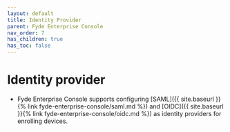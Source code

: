 ```yaml
---
layout: default
title: Identity Provider
parent: Fyde Enterprise Console
nav_order: 7
has_children: true
has_toc: false
---
```


# Identity provider

- Fyde Enterprise Console supports configuring [SAML]({{ site.baseurl }}{% link fyde-enterprise-console/saml.md %}) and [OIDC]({{ site.baseurl }}{% link fyde-enterprise-console/oidc.md %}) as identity providers for enrolling devices.
